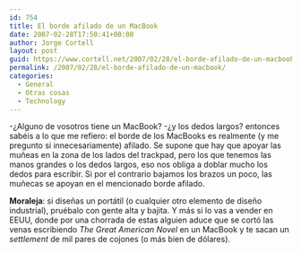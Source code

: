 ```yaml
---
id: 754
title: El borde afilado de un MacBook
date: 2007-02-28T17:50:41+00:00
author: Jorge Cortell
layout: post
guid: https://www.cortell.net/2007/02/28/el-borde-afilado-de-un-macbook/
permalink: /2007/02/28/el-borde-afilado-de-un-macbook/
categories:
  - General
  - Otras cosas
  - Technology
---
```

-¿Alguno de vosotros tiene un MacBook? -¿y los dedos largos? entonces sabéis a lo que me refiero: el borde de los MacBooks es realmente (y me pregunto si innecesariamente) afilado. Se supone que hay que apoyar las muñeas en la zona de los lados del trackpad, pero los que tenemos las manos grandes o los dedos largos, eso nos obliga a doblar mucho los dedos para escribir. Si por el contrario bajamos los brazos un poco, las muñecas se apoyan en el mencionado borde afilado.

**Moraleja**: si diseñas un portátil (o cualquier otro elemento de diseño industrial), pruébalo con gente alta y bajita. Y más si lo vas a vender en EEUU, donde por una chorrada de estas alguien aduce que se cortó las venas escribiendo _The Great American Novel_ en un MacBook y te sacan un _settlement_ de mil pares de cojones (o más bien de dólares).